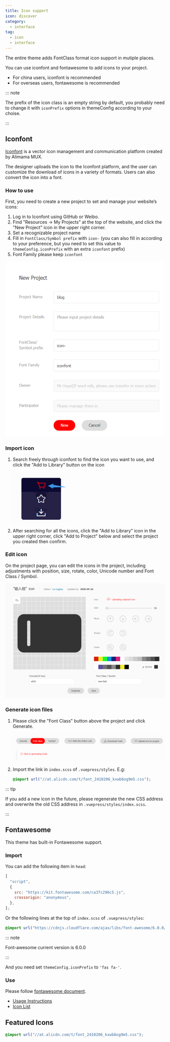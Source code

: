 ```yaml
---
title: Icon support
icon: discover
category:
  - interface
tag:
  - icon
  - interface
---
```


The entire theme adds FontClass format icon support in mutiple places.

You can use iconfont and fontawesome to add icons to your project.

- For china users, iconfont is recommended
- For overseas users, fontawesome is recommended

::: note

The prefix of the icon class is an empty string by default, you probably need to change it with `iconPrefix` options in themeConfig according to your choise.

:::

<!-- more -->

## Iconfont

[Iconfont](https://iconfont.cn) is a vector icon management and communication platform created by Alimama MUX.

The designer uploads the icon to the Iconfont platform, and the user can customize the download of icons in a variety of formats. Users can also convert the icon into a font.

### How to use

First, you need to create a new project to set and manage your website’s icons:

1. Log in to Iconfont using GitHub or Weibo.
1. Find "Resources → My Projects" at the top of the website, and click the "New Project" icon in the upper right corner.
1. Set a recognizable project name
1. Fill in `FontClass/Symbol prefix` with `icon-` (you can also fill in according to your preference, but you need to set this value to `themeConfig.iconPrefix` with an extra `iconfont` prefix)
1. Font Family please keep `iconfont`

![New Project](./assets/iconfont-new.png)

### Import icon

1. Search freely through iconfont to find the icon you want to use, and click the "Add to Library" button on the icon

   ![Add to library](./assets/iconfont-add.png)

1. After searching for all the icons, click the "Add to Library" icon in the upper right corner, click "Add to Project" below and select the project you created then confirm.

### Edit icon

On the project page, you can edit the icons in the project, including adjustments with position, size, rotate, color, Unicode number and Font Class / Symbol.

![Edit icon](./assets/iconfont-edit.png)

### Generate icon files

1. Please click the "Font Class" button above the project and click Generate.

   ![Add to library](./assets/iconfont-generate.png)

1. Import the link in `index.scss` of `.vuepress/styles`. E.g:

   ```scss
   @import url("//at.alicdn.com/t/font_2410206_kxwb6og9m5.css");
   ```

::: tip

If you add a new icon in the future, please regenerate the new CSS address and overwrite the old CSS address in `.vuepress/styles/index.scss`.

:::

## Fontawesome

This theme has built-in Fontawesome support.

### Import

You can add the following item in `head`:

```js
[
  "script",
  {
    src: "https://kit.fontawesome.com/ca37c296c5.js",
    crossorigin: "anonymous",
  },
];
```

Or the following lines at the top of `index.scss` of `.vuepress/styles`:

```scss
@import url("https://cdnjs.cloudflare.com/ajax/libs/font-awesome/6.0.0/css/regular.min.css");
```

::: note

Font-awesome current version is 6.0.0

:::

And you need set `themeConfig.iconPrefix` to `'fas fa-'`.

### Use

Please follow [fontawesome document](https://fontawesome.com/).

- [Usage Instructions](https://fontawesome.com/docs/web/add-icons/how-to)
- [Icon List](https://fontawesome.com/icons)

## Featured Icons

```scss
@import url("//at.alicdn.com/t/font_2410206_kxwb6og9m5.css");
```

<IconDisplay link="//at.alicdn.com/t/font_2410206_kxwb6og9m5.css" />
